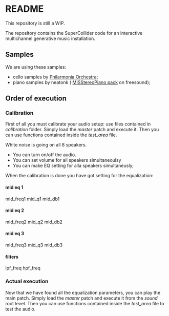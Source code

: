 # README

This repository is still a WIP.

The repository contains the SuperCollider code for an interactive multichannel generative music installation.

## Samples

We are using these samples:

* cello samples by [Philarmonia Orchestra](http://www.philharmonia.co.uk/explore/sound_samples);
* piano samples by neatonk ( [MISStereoPiano pack](https://freesound.org/people/neatonk/packs/9133/) on freesound);

## Order of execution

### Calibration

First of all you must calibrate your audio setup: use files contained in _calibration_ folder. Simply load the _master_ patch and execute it. Then you can use functions contained inside the _test_area_ file.

White noise is going on all 8 speakers.
* You can turn on/off the audio.
* You can set volume for all speakers simultaneoulsy
* You can make EQ setting for alla speakers simultaneusly;

When the calibration is done you have got setting for the equalization:

#### mid eq 1
mid_freq1
mid_q1
mid_db1

#### mid eq 2
mid_freq2
mid_q2
mid_db2

#### mid eq 3
mid_freq3
mid_q3
mid_db3

#### filters
lpf_freq
hpf_freq

### Actual execution

Now that we have found all the equalization parameters, you can play the main patch.
Simply load the _master_ patch and execute it from the _sound_ root level.
Then you can use functions contained inside the _test_area_ file to test the audio.
